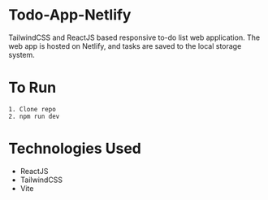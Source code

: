 # Todo-App-Netlify
TailwindCSS and ReactJS based responsive to-do list web application. The web app is hosted on Netlify, and tasks are saved to the local storage system.

# To Run
```
1. Clone repo
2. npm run dev
```
# Technologies Used
* ReactJS
* TailwindCSS
* Vite
